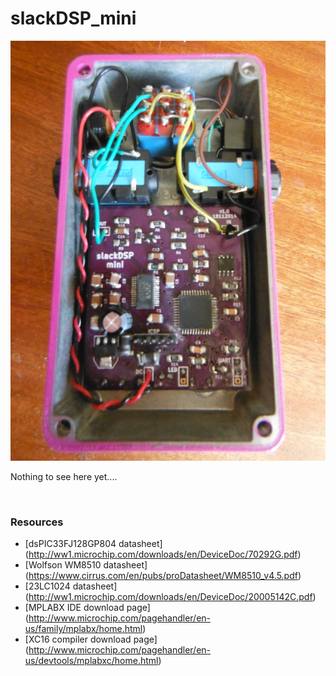 # slackDSP_mini

![](www/mini_guts.jpg)

Nothing to see here yet....

<br>

### Resources
* [dsPIC33FJ128GP804 datasheet] (http://ww1.microchip.com/downloads/en/DeviceDoc/70292G.pdf)
* [Wolfson WM8510 datasheet] (https://www.cirrus.com/en/pubs/proDatasheet/WM8510_v4.5.pdf)
* [23LC1024 datasheet] (http://ww1.microchip.com/downloads/en/DeviceDoc/20005142C.pdf)
* [MPLABX IDE download page] (http://www.microchip.com/pagehandler/en-us/family/mplabx/home.html)
* [XC16 compiler download page] (http://www.microchip.com/pagehandler/en-us/devtools/mplabxc/home.html)
